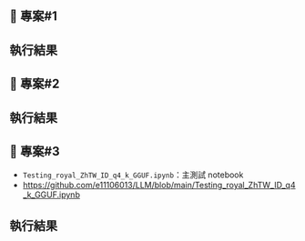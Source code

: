 ## 📂 專案#1
## 執行結果

## 📂 專案#2
## 執行結果

## 📂 專案#3
- `Testing_royal_ZhTW_ID_q4_k_GGUF.ipynb`：主測試 notebook
- https://github.com/e11106013/LLM/blob/main/Testing_royal_ZhTW_ID_q4_k_GGUF.ipynb
## 執行結果

